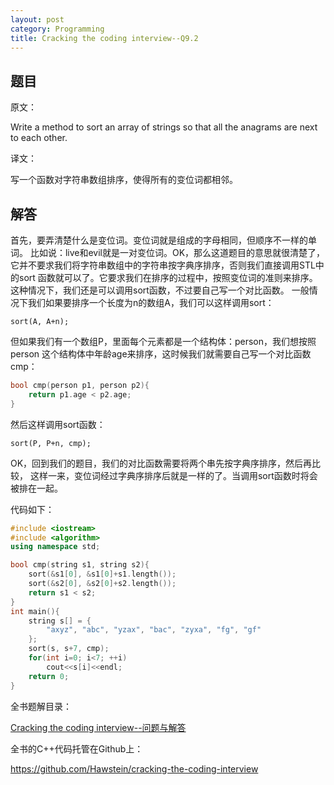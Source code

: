 ```yaml
---
layout: post
category: Programming
title: Cracking the coding interview--Q9.2
---
```


## 题目

原文：

Write a method to sort an array of strings so that all the anagrams 
are next to each other.

译文：

写一个函数对字符串数组排序，使得所有的变位词都相邻。

## 解答

首先，要弄清楚什么是变位词。变位词就是组成的字母相同，但顺序不一样的单词。
比如说：live和evil就是一对变位词。OK，那么这道题目的意思就很清楚了，
它并不要求我们将字符串数组中的字符串按字典序排序，否则我们直接调用STL中的sort
函数就可以了。它要求我们在排序的过程中，按照变位词的准则来排序。
这种情况下，我们还是可以调用sort函数，不过要自己写一个对比函数。
一般情况下我们如果要排序一个长度为n的数组A，我们可以这样调用sort：

	sort(A, A+n);
	
但如果我们有一个数组P，里面每个元素都是一个结构体：person，我们想按照person
这个结构体中年龄age来排序，这时候我们就需要自己写一个对比函数cmp：

```cpp
bool cmp(person p1, person p2){
	return p1.age < p2.age; 
}
```

然后这样调用sort函数：

	sort(P, P+n, cmp);
	
OK，回到我们的题目，我们的对比函数需要将两个串先按字典序排序，然后再比较，
这样一来，变位词经过字典序排序后就是一样的了。当调用sort函数时将会被排在一起。

代码如下：

```cpp
#include <iostream>
#include <algorithm>
using namespace std;

bool cmp(string s1, string s2){
    sort(&s1[0], &s1[0]+s1.length());
    sort(&s2[0], &s2[0]+s2.length());
    return s1 < s2;
}
int main(){
    string s[] = {
        "axyz", "abc", "yzax", "bac", "zyxa", "fg", "gf"
    };
    sort(s, s+7, cmp);
    for(int i=0; i<7; ++i)
        cout<<s[i]<<endl;
    return 0;
}
```

全书题解目录：

[Cracking the coding interview--问题与解答](/posts/ctci-solutions-contents.html)

全书的C++代码托管在Github上：

<https://github.com/Hawstein/cracking-the-coding-interview>
